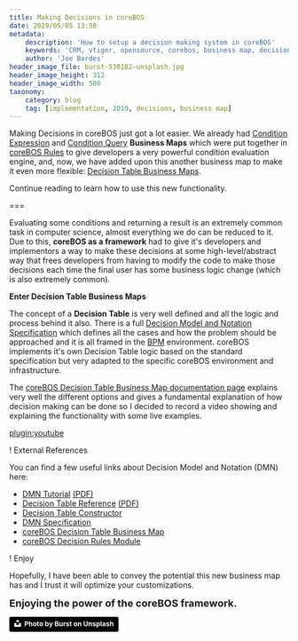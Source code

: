 ```yaml
---
title: Making Decisions in coreBOS
date: 2019/05/05 13:58
metadata:
    description: 'How to setup a decision making system in coreBOS'
    keywords: 'CRM, vtiger, opensource, corebos, business map, decision'
    author: 'Joe Bordes'
header_image_file: burst-530182-unsplash.jpg
header_image_height: 312
header_image_width: 500
taxonomy:
    category: blog
    tag: [implementation, 2019, decisions, business map]
---
```


Making Decisions in coreBOS just got a lot easier. We already had [Condition Expression](https://corebos.com/documentation/doku.php?id=en:adminmanual:businessmappings:condition_expression&noprocess=1) and [Condition Query](https://corebos.com/documentation/doku.php?id=en:adminmanual:businessmappings:condition_query&noprocess=1) **Business Maps** which were put together in [coreBOS Rules](https://corebos.com/documentation/doku.php?id=en:devel:corebos_rules&noprocess=1) to give developers a very powerful condition evaluation engine, and, now, we have added upon this another business map to make it even more flexible: [Decision Table Business Maps](https://corebos.com/documentation/doku.php?id=en:adminmanual:businessmappings:decisiontable&noprocess=1).

Continue reading to learn how to use this new functionality.

===

Evaluating some conditions and returning a result is an extremely common task in computer science, almost everything we do can be reduced to it. Due to this, **coreBOS as a framework** had to give it's developers and implementors a way to make these decisions at some high-level/abstract way that frees developers from having to modify the code to make those decisions each time the final user has some business logic change (which is also extremely common).

**Enter Decision Table Business Maps**

The concept of a **Decision Table** is very well defined and all the logic and process behind it also. There is a full [Decision Model and Notation Specification](https://www.omg.org/spec/DMN) which defines all the cases and how the problem should be approached and it is all framed in the [BPM](https://en.wikipedia.org/wiki/Business_process_management) environment. coreBOS implements it's own Decision Table logic based on the standard specification but very adapted to the specific coreBOS environment and infrastructure. 

The [coreBOS Decision Table Business Map documentation page](https://corebos.com/documentation/doku.php?id=en:adminmanual:businessmappings:decisiontable&noprocess=1) explains very well the different options and gives a fundamental explanation of how decision making can be done so I decided to record a video showing and explaining the functionality with some live examples.

[plugin:youtube](https://youtu.be/pHX4FfhFYdQ)

! External References

You can find a few useful links about Decision Model and Notation (DMN) here:
  * [DMN Tutorial](https://camunda.com/dmn) [(PDF)](https://corebos.com/documentation/lib/exe/fetch.php?media=en:adminmanual:businessmappings:dmn_tutorial_-_dmn_1.1_tutorial_for_beginners_-_learn_dmn_camunda_bpm.pdf)
  * [Decision Table Reference](https://docs.camunda.org/manual/latest/reference/dmn11/decision-table) [(PDF)](https://corebos.com/documentation/lib/exe/fetch.php?media=en:adminmanual:businessmappings:dmndecisiontablereference.pdf)
  * [Decision Table Constructor](https://github.com/steffenbrand/dmn-decision-tables)
  * [DMN Specification](https://www.omg.org/spec/DMN)
  * [coreBOS Decision Table Business Map](https://corebos.com/documentation/doku.php?id=en:adminmanual:businessmappings:decisiontable&noprocess=1)
  * [coreBOS Decision Rules Module](https://github.com/tsolucio/DecisionTable)

! Enjoy

Hopefully, I have been able to convey the potential this new business map has and I trust it will optimize your customizations.

**<span style="font-size:large">Enjoying the power of the coreBOS framework.</span>**

<a style="background-color:black;color:white;text-decoration:none;padding:4px 6px;font-family:-apple-system, BlinkMacSystemFont, &quot;San Francisco&quot;, &quot;Helvetica Neue&quot;, Helvetica, Ubuntu, Roboto, Noto, &quot;Segoe UI&quot;, Arial, sans-serif;font-size:12px;font-weight:bold;line-height:1.2;display:inline-block;border-radius:3px" href="https://unsplash.com/@burst?utm_medium=referral&amp;utm_campaign=photographer-credit&amp;utm_content=creditBadge" target="_blank" rel="noopener noreferrer" title="Download free do whatever you want high-resolution photos from Burst"><span style="display:inline-block;padding:2px 3px"><svg xmlns="http://www.w3.org/2000/svg" style="height:12px;width:auto;position:relative;vertical-align:middle;top:-2px;fill:white" viewBox="0 0 32 32"><title>unsplash-logo</title><path d="M10 9V0h12v9H10zm12 5h10v18H0V14h10v9h12v-9z"></path></svg></span><span style="display:inline-block;padding:2px 3px">Photo by Burst on Unsplash</span></a>
